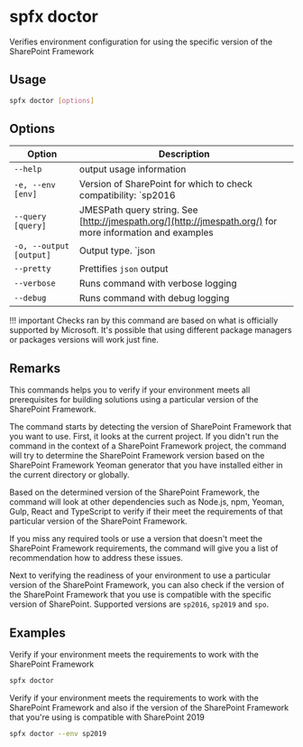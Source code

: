 # spfx doctor

Verifies environment configuration for using the specific version of the SharePoint Framework

## Usage

```sh
spfx doctor [options]
```

## Options

Option|Description
------|-----------
`--help`|output usage information
`-e, --env [env]`|Version of SharePoint for which to check compatibility: `sp2016|sp2019|spo`
`--query [query]`|JMESPath query string. See [http://jmespath.org/](http://jmespath.org/) for more information and examples
`-o, --output [output]`|Output type. `json|text|md`. Default `text`
`--pretty`|Prettifies `json` output
`--verbose`|Runs command with verbose logging
`--debug`|Runs command with debug logging

!!! important
    Checks ran by this command are based on what is officially supported by Microsoft. It's possible that using different package managers or packages versions will work just fine.

## Remarks

This commands helps you to verify if your environment meets all prerequisites for building solutions using a particular version of the SharePoint Framework.

The command starts by detecting the version of SharePoint Framework that you want to use. First, it looks at the current project. If you didn't run the command in the context of a SharePoint Framework project, the command will try to determine the SharePoint Framework version based on the SharePoint Framework Yeoman generator that you have installed either in the current directory or globally.

Based on the determined version of the SharePoint Framework, the command will look at other dependencies such as Node.js, npm, Yeoman, Gulp, React and TypeScript to verify if their meet the requirements of that particular version of the SharePoint Framework.

If you miss any required tools or use a version that doesn't meet the SharePoint Framework requirements, the command will give you a list of recommendation how to address these issues.

Next to verifying the readiness of your environment to use a particular version of the SharePoint Framework, you can also check if the version of the SharePoint Framework that you use is compatible with the specific version of SharePoint. Supported versions are `sp2016`, `sp2019` and `spo`.

## Examples

Verify if your environment meets the requirements to work with the SharePoint Framework

```sh
spfx doctor
```

Verify if your environment meets the requirements to work with the SharePoint Framework and also if the version of the SharePoint Framework that you're using is compatible with SharePoint 2019

```sh
spfx doctor --env sp2019
```
